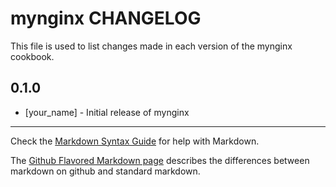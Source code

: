 # mynginx CHANGELOG

This file is used to list changes made in each version of the mynginx cookbook.

## 0.1.0
- [your_name] - Initial release of mynginx

- - -
Check the [Markdown Syntax Guide](http://daringfireball.net/projects/markdown/syntax) for help with Markdown.

The [Github Flavored Markdown page](http://github.github.com/github-flavored-markdown/) describes the differences between markdown on github and standard markdown.
